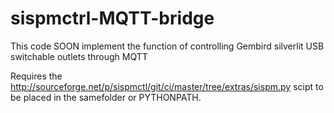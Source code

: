 sispmctrl-MQTT-bridge
=====================

This code SOON implement the function of controlling Gembird silverlit USB switchable outlets through MQTT

Requires the http://sourceforge.net/p/sispmctl/git/ci/master/tree/extras/sispm.py scipt to be placed in the samefolder or PYTHONPATH. 

